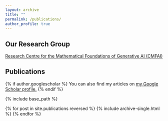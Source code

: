 ```yaml
---
layout: archive
title: ""
permalink: /publications/
author_profile: true
---
```


## Our Research Group
[Research Centre for the Mathematical Foundations of Generative AI (CMFAI)](https://www.polyu.edu.hk/ama/cmfai/)

## Publications

{% if author.googlescholar %}
  You can also find my articles on <u><a href="{{author.googlescholar}}">my Google Scholar profile</a>.</u>
{% endif %}

{% include base_path %}

{% for post in site.publications reversed %}
  {% include archive-single.html %}
{% endfor %}
